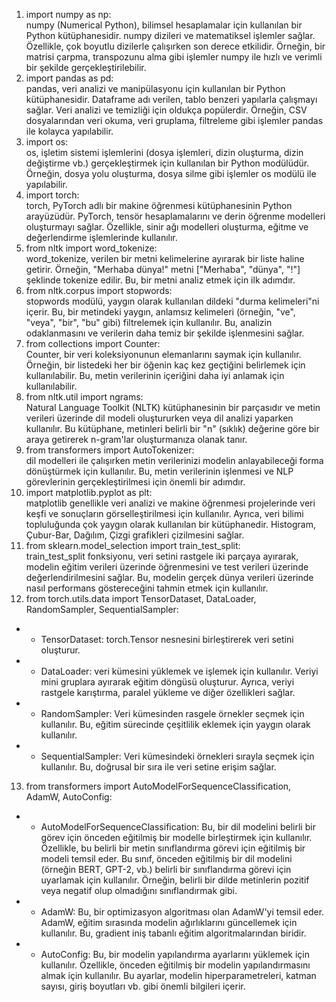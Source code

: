 1. import numpy as np:  
numpy (Numerical Python), bilimsel hesaplamalar için kullanılan bir Python kütüphanesidir. numpy dizileri ve matematiksel işlemler sağlar. Özellikle, çok boyutlu dizilerle çalışırken son derece etkilidir.
Örneğin, bir matrisi çarpma, transpozunu alma gibi işlemler numpy ile hızlı ve verimli bir şekilde gerçekleştirilebilir.
2. import pandas as pd:  
pandas, veri analizi ve manipülasyonu için kullanılan bir Python kütüphanesidir. Dataframe adı verilen, tablo benzeri yapılarla çalışmayı sağlar. Veri analizi ve temizliği için oldukça popülerdir.
Örneğin, CSV dosyalarından veri okuma, veri gruplama, filtreleme gibi işlemler pandas ile kolayca yapılabilir.
3. import os:  
os, işletim sistemi işlemlerini (dosya işlemleri, dizin oluşturma, dizin değiştirme vb.) gerçekleştirmek için kullanılan bir Python modülüdür.
Örneğin, dosya yolu oluşturma, dosya silme gibi işlemler os modülü ile yapılabilir.
4. import torch:  
torch, PyTorch adlı bir makine öğrenmesi kütüphanesinin Python arayüzüdür. PyTorch, tensör hesaplamalarını ve derin öğrenme modelleri oluşturmayı sağlar.
Özellikle, sinir ağı modelleri oluşturma, eğitme ve değerlendirme işlemlerinde kullanılır.
5. from nltk import word_tokenize:  
word_tokenize, verilen bir metni kelimelerine ayırarak bir liste haline getirir. Örneğin, "Merhaba dünya!" metni ["Merhaba", "dünya", "!"] şeklinde tokenize edilir. Bu, bir metni analiz etmek için ilk adımdır.
6. from nltk.corpus import stopwords:  
stopwords modülü, yaygın olarak kullanılan dildeki "durma kelimeleri"ni içerir. Bu, bir metindeki yaygın, anlamsız kelimeleri (örneğin, "ve", "veya", "bir", "bu" gibi) filtrelemek için kullanılır. Bu, analizin odaklanmasını ve verilerin daha temiz bir şekilde işlenmesini sağlar.
7. from collections import Counter:  
Counter, bir veri koleksiyonunun elemanlarını saymak için kullanılır. Örneğin, bir listedeki her bir öğenin kaç kez geçtiğini belirlemek için kullanılabilir. Bu, metin verilerinin içeriğini daha iyi anlamak için kullanılabilir.
8. from nltk.util import ngrams:  
Natural Language Toolkit (NLTK) kütüphanesinin bir parçasıdır ve metin verileri üzerinde dil modeli oluştururken veya dil analizi yaparken kullanılır. Bu kütüphane, metinleri belirli bir "n" (sıklık) değerine göre bir araya getirerek n-gram'lar oluşturmanıza olanak tanır.
9. from transformers import AutoTokenizer:  
dil modelleri ile çalışırken metin verilerinizi modelin anlayabileceği forma dönüştürmek için kullanılır. Bu, metin verilerinin işlenmesi ve NLP görevlerinin gerçekleştirilmesi için önemli bir adımdır.
10. import matplotlib.pyplot as plt:  
matplotlib genellikle veri analizi ve makine öğrenmesi projelerinde veri keşfi ve sonuçların görselleştirilmesi için kullanılır. Ayrıca, veri bilimi topluluğunda çok yaygın olarak kullanılan bir kütüphanedir.
Histogram, Çubur-Bar, Dağılım, Çizgi grafikleri çizilmesini sağlar.
11. from sklearn.model_selection import train_test_split:  
train_test_split fonksiyonu, veri setini rastgele iki parçaya ayırarak, modelin eğitim verileri üzerinde öğrenmesini ve test verileri üzerinde değerlendirilmesini sağlar. Bu, modelin gerçek dünya verileri üzerinde nasıl performans göstereceğini tahmin etmek için kullanılır.
12. from torch.utils.data import TensorDataset, DataLoader, RandomSampler, SequentialSampler:
- - TensorDataset: torch.Tensor nesnesini birleştirerek veri setini oluşturur.
- - DataLoader: veri kümesini yüklemek ve işlemek için kullanılır. Veriyi mini gruplara ayırarak eğitim döngüsü oluşturur. Ayrıca, veriyi rastgele karıştırma, paralel yükleme ve diğer özellikleri sağlar.
- - RandomSampler: Veri kümesinden rasgele örnekler seçmek için kullanılır. Bu, eğitim sürecinde çeşitlilik eklemek için yaygın olarak kullanılır.
- - SequentialSampler: Veri kümesindeki örnekleri sırayla seçmek için kullanılır. Bu, doğrusal bir sıra ile veri setine erişim sağlar.
13. from transformers import AutoModelForSequenceClassification, AdamW, AutoConfig:  
- - AutoModelForSequenceClassification: Bu, bir dil modelini belirli bir görev için önceden eğitilmiş bir modelle birleştirmek için kullanılır. Özellikle, bu belirli bir metin sınıflandırma görevi için eğitilmiş bir modeli temsil eder. Bu sınıf, önceden eğitilmiş bir dil modelini (örneğin BERT, GPT-2, vb.) belirli bir sınıflandırma görevi için uyarlamak için kullanılır. Örneğin, belirli bir dilde metinlerin pozitif veya negatif olup olmadığını sınıflandırmak gibi.
- - AdamW: Bu, bir optimizasyon algoritması olan AdamW'yi temsil eder. AdamW, eğitim sırasında modelin ağırlıklarını güncellemek için kullanılır. Bu, gradient iniş tabanlı eğitim algoritmalarından biridir.
- - AutoConfig: Bu, bir modelin yapılandırma ayarlarını yüklemek için kullanılır. Özellikle, önceden eğitilmiş bir modelin yapılandırmasını almak için kullanılır. Bu ayarlar, modelin hiperparametreleri, katman sayısı, giriş boyutları vb. gibi önemli bilgileri içerir.



